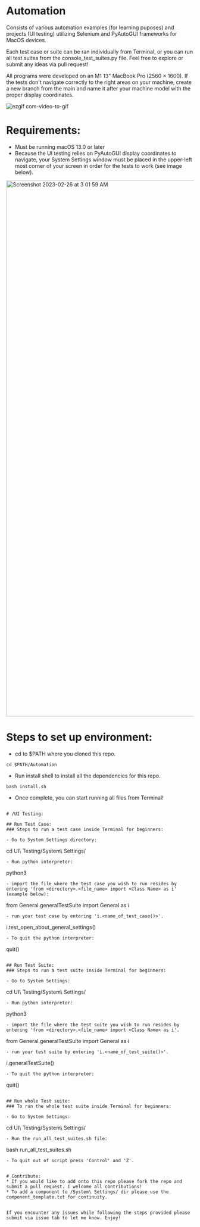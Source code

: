 # Automation

Consists of various automation examples (for learning puposes) and projects (UI testing) utilizing 
Selenium and PyAutoGUI frameworks for MacOS devices. 

Each test case or suite can be ran individually from Terminal, or you can run all test suites from the console_test_suites.py file.
Feel free to explore or submit any ideas via pull request! 

All programs were developed on an M1 13" MacBook Pro (2560 × 1600). If the tests don't navigate correctly to the right areas on your machine, create a new branch from the main and name it after your machine model with the proper display coordinates.

![ezgif com-video-to-gif](https://user-images.githubusercontent.com/64452847/221402853-3140e0b8-96d1-4383-bb3d-e1f48a302114.gif)


# Requirements:

* Must be running macOS 13.0 or later 
* Because the UI testing relies on PyAutoGUI display coordinates to navigate, your System Settings window must be placed in the upper-left most corner of your screen in order for the tests to work (see image below).

<img width="1440" alt="Screenshot 2023-02-26 at 3 01 59 AM" src="https://user-images.githubusercontent.com/64452847/221402098-84bdbffb-a93a-4e48-858e-a8c4e085a20e.png">

# Steps to set up environment:

- cd to $PATH where you cloned this repo.
```
cd $PATH/Automation
```
- Run install shell to install all the dependencies for this repo.
```
bash install.sh
```
- Once complete, you can start running all files from Terminal!
```

# /UI Testing:

## Run Test Case:
### Steps to run a test case inside Terminal for beginners:

- Go to System Settings directory:
```
cd UI\ Testing/System\ Settings/
```
- Run python interpretor:
```
python3
``` 
- import the file where the test case you wish to run resides by entering 'from <directory>.<file_name> import <Class Name> as i' (example below):
```
from General.generalTestSuite import General as i
```
- run your test case by entering 'i.<name_of_test_case()>'.
```
i.test_open_about_general_settings()
```
- To quit the python interpreter:
```
quit()
```

## Run Test Suite:
### Steps to run a test suite inside Terminal for beginners:

- Go to System Settings:
```
cd UI\ Testing/System\ Settings/
```
- Run python interpretor:
```
python3
``` 
- import the file where the test suite you wish to run resides by entering 'from <directory>.<file_name> import <Class Name> as i'.
```
from General.generalTestSuite import General as i
```
- run your test suite by entering 'i.<name_of_test_suite()>'.
```
i.generalTestSuite()
```
- To quit the python interpreter:
```
quit()
```

## Run whole Test suite:
### To run the whole test suite inside Terminal for beginners:

- Go to System Settings:
```
cd UI\ Testing/System\ Settings/
```
- Run the run_all_test_suites.sh file:
```
bash run_all_test_suites.sh
```
- To quit out of script press 'Control' and 'Z'.


# Contribute:
* If you would like to add onto this repo please fork the repo and submit a pull request. I welcome all contributions!
* To add a component to /System\ Settings/ dir please use the component_template.txt for continuity. 
 

If you encounter any issues while following the steps provided please submit via issue tab to let me know. Enjoy!

